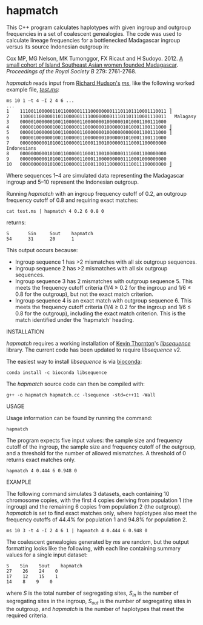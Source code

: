 # hapmatch

This C++ program calculates haplotypes with given ingroup and outgroup frequencies in a set of coalescent genealogies.  The code was used to calculate lineage frequencies for a bottlenecked Madagascar ingroup versus its source Indonesian outgroup in:

Cox MP, MG Nelson, MK Tumonggor, FX Ricaut and H Sudoyo. 2012. [A small cohort of Island Southeast Asian women founded Madagascar](https://doi.org/10.1098/rspb.2012.0012). *Proceedings of the Royal Society B* 279: 2761-2768.

*hapmatch* reads input from [Richard Hudson's](http://home.uchicago.edu/~rhudson1/) [*ms*](http://home.uchicago.edu/%7Erhudson1/source/mksamples.html), like the following worked example file, [*test.ms*](test.ms):

```
ms 10 1 –t 4 –I 2 4 6 ...
...
1    111001100000110110000011110000000011101101110001110011 ⎤
2    110001100000110110000011110000000011101101110001110011   Malagasy
3    000001000000100110000011000000010000001010001100111000 
4    000001000000100110000011000000010000001010001100111000 ⎦
5    000001000000100110000011000000010000000000001100111000 ⎤
6    000001000000100110000011000000010000001010001100111000 
7    000000000010100110000011000110010000001110001100000000   Indonesians
8    000000000010100110000011000110010000001110001100000000 
9    000000000010100110000011000110000000001110001000000000 
10   000000000010100110000011000110011000001110011100000000 ⎦
```

Where sequences 1–4 are simulated data representing the Madagascar ingroup and 5–10 represent the Indonesian outgroup.

Running *hapmatch* with an ingroup frequency cutoff of 0.2, an outgroup frequency cutoff of 0.8 and requiring exact matches:

```
cat test.ms | hapmatch 4 0.2 6 0.8 0
```

returns:

```
S       Sin     Sout    hapmatch
54      31      20      1
```

This output occurs because:

* Ingroup sequence 1 has >2 mismatches with all six outgroup sequences.
* Ingroup sequence 2 has >2 mismatches with all six outgroup sequences.
* Ingroup sequence 3 has 2 mismatches with outgroup sequence 5. This meets the frequency cutoff criteria (1/4 ≥ 0.2 for the ingroup and 1/6 ≤ 0.8 for the outgroup), but not the exact match criterion.
* Ingroup sequence 4 is an exact match with outgroup sequence 6.  This meets the frequency cutoff criteria (1/4 ≥ 0.2 for the ingroup and 1/6 ≤ 0.8 for the outgroup), including the exact match criterion.  This is the match identified under the 'hapmatch' heading.


INSTALLATION

*hapmatch* requires a working installation of [Kevin Thornton](http://www.molpopgen.org/markdown/krthornt)'s [*libsequence*](https://molpopgen.github.io/libsequence/) library.  The current code has been updated to require *libsequence* v2.

The easiest way to install *libsequence* is via [bioconda](https://bioconda.github.io): 

```
conda install -c bioconda libsequence
```

The *hapmatch* source code can then be compiled with:

```
g++ -o hapmatch hapmatch.cc -lsequence -std=c++11 -Wall
```


USAGE

Usage information can be found by running the command:

```
hapmatch
```

The program expects five input values: the sample size and frequency cutoff of the ingroup, the sample size and frequency cutoff of the outgroup, and a threshold for the number of allowed mismatches.  A threshold of 0 returns exact matches only.

```
hapmatch 4 0.444 6 0.948 0
```


EXAMPLE

The following command simulates 3 datasets, each containing 10 chromosome copies, with the first 4 copies deriving from population 1 (the ingroup) and the remaining 6 copies from population 2 (the outgroup).  *hapmatch* is set to find exact matches only, where haplotypes also meet the frequency cutoffs of 44.4% for population 1 and 94.8% for population 2.

```
ms 10 3 -t 4 -I 2 4 6 1 | hapmatch 4 0.444 6 0.948 0
```

The coalescent genealogies generated by *ms* are random, but the output formatting looks like the following, with each line containing summary values for a single input dataset:

```
S    Sin    Sout    hapmatch
27    26    24    0
17    12    15    1
14    8    9    0
```
where *S* is the total number of segregating sites, *S<sub>in</sub>* is the number of segregating sites in the ingroup, *S<sub>out</sub>* is the number of segregating sites in the outgroup, and *hapmatch* is the number of haplotypes that meet the required criteria.

